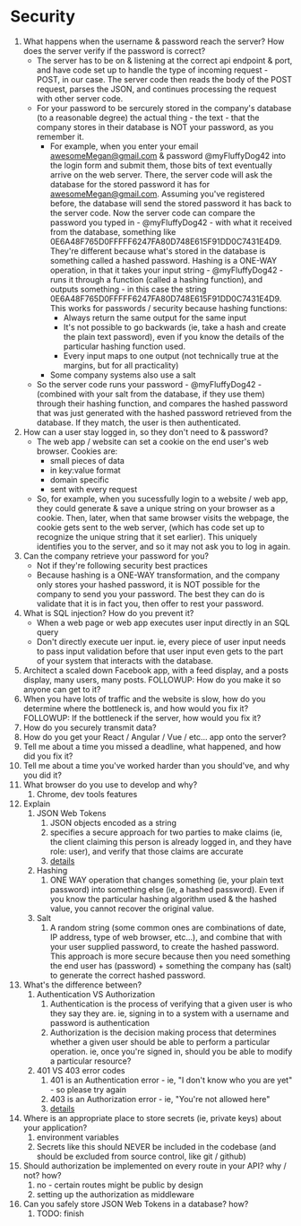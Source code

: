 # Security

1. What happens when the username & password reach the server? How does the server verify if the password is correct?
   - The server has to be on & listening at the correct api endpoint & port, and have code set up to handle the type of incoming request - POST, in our case. The server code then reads the body of the POST request, parses the JSON, and continues processing the request with other server code.
   - For your password to be sercurely stored in the company's database (to a reasonable degree) the actual thing - the text - that the company stores in their database is NOT your password, as you remember it.
     - For example, when you enter your email awesomeMegan@gmail.com & password @myFluffyDog42 into the login form and submit them, those bits of text eventually arrive on the web server. There, the server code will ask the database for the stored password it has for awesomeMegan@gmail.com. Assuming you've registered before, the database will send the stored password it has back to the server code. Now the server code can compare the password you typed in - @myFluffyDog42 - with what it received from the database, something like 0E6A48F765D0FFFFF6247FA80D748E615F91DD0C7431E4D9. They're different because what's stored in the database is something called a hashed password. Hashing is a ONE-WAY operation, in that it takes your input string - @myFluffyDog42 - runs it through a function (called a hashing function), and outputs something - in this case the string 0E6A48F765D0FFFFF6247FA80D748E615F91DD0C7431E4D9. This works for passwords / security because hashing functions:
       - Always return the same output for the same input
       - It's not possible to go backwards (ie, take a hash and create the plain text password), even if you know the details of the particular hashing function used.
       - Every input maps to one output (not technically true at the margins, but for all practicality)
     - Some company systems also use a salt
   - So the server code runs your password - @myFluffyDog42 - (combined with your salt from the database, if they use them) through their hashing function, and compares the hashed password that was just generated with the hashed password retrieved from the database. If they match, the user is then authenticated.
2. How can a user stay logged in, so they don't need to & password?
   - The web app / website can set a cookie on the end user's web browser. Cookies are:
     - small pieces of data
     - in key:value format
     - domain specific
     - sent with every request
   - So, for example, when you sucessfully login to a website / web app, they could generate & save a unique string on your browser as a cookie. Then, later, when that same browser visits the webpage, the cookie gets sent to the web server, (which has code set up to recognize the unique string that it set earlier). This uniquely identifies you to the server, and so it may not ask you to log in again.
3. Can the company retrieve your password for you?
   - Not if they're following security best practices
   - Because hashing is a ONE-WAY transformation, and the company only stores your hashed password, it is NOT possible for the company to send you your password. The best they can do is validate that it is in fact you, then offer to rest your password.
4. What is SQL injection? How do you prevent it?
   - When a web page or web app executes user input directly in an SQL query
   - Don't directly execute uer input. ie, every piece of user input needs to pass input validation before that user input even gets to the part of your system that interacts with the database.
5. Architect a scaled down Facebook app, with a feed display, and a posts display, many users, many posts. FOLLOWUP: How do you make it so anyone can get to it?
6. When you have lots of traffic and the website is slow, how do you determine where the bottleneck is, and how would you fix it? FOLLOWUP: If the bottleneck if the server, how would you fix it?
7. How do you securely transmit data?
8. How do you get your React / Angular / Vue / etc... app onto the server?
9. Tell me about a time you missed a deadline, what happened, and how did you fix it?
10. Tell me about a time you've worked harder than you should've, and why you did it?
11. What browser do you use to develop and why?
    1. Chrome, dev tools features
12. Explain
    1. JSON Web Tokens
       1. JSON objects encoded as a string
       2. specifies a secure approach for two parties to make claims (ie, the client claiming this person is already logged in, and they have role: user), and verify that those claims are accurate
       3. [details](https://jwt.io/)
    2. Hashing
       1. ONE WAY operation that changes something (ie, your plain text password) into something else (ie, a hashed password). Even if you know the particular hashing algorithm used & the hashed value, you cannot recover the original value.
    3. Salt
       1. A random string (some common ones are combinations of date, IP address, type of web browser, etc...), and combine that with your user supplied password, to create the hashed password. This approach is more secure because then you need something the end user has (password) + something the company has (salt) to generate the correct hashed password.
13. What's the difference between?
    1. Authentication VS Authorization
       1. Authentication is the process of verifying that a given user is who they say they are. ie, signing in to a system with a username and password is authentication
       2. Authorization is the decision making process that determines whether a given user should be able to perform a particular operation. ie, once you're signed in, should you be able to modify a particular resource?
    2. 401 VS 403 error codes
       1. 401 is an Authentication error - ie, "I don't know who you are yet" - so please try again
       2. 403 is an Authorization error - ie, "You're not allowed here"
       3. [details](https://stackoverflow.com/questions/3297048/403-forbidden-vs-401-unauthorized-http-responses)
14. Where is an appropriate place to store secrets (ie, private keys) about your application?
    1. environment variables
    2. Secrets like this should NEVER be included in the codebase (and should be excluded from source control, like git / github)
15. Should authorization be implemented on every route in your API? why / not? how?
    1. no - certain routes might be public by design
    2. setting up the authorization as middleware
16. Can you safely store JSON Web Tokens in a database? how?
    1. TODO: finish